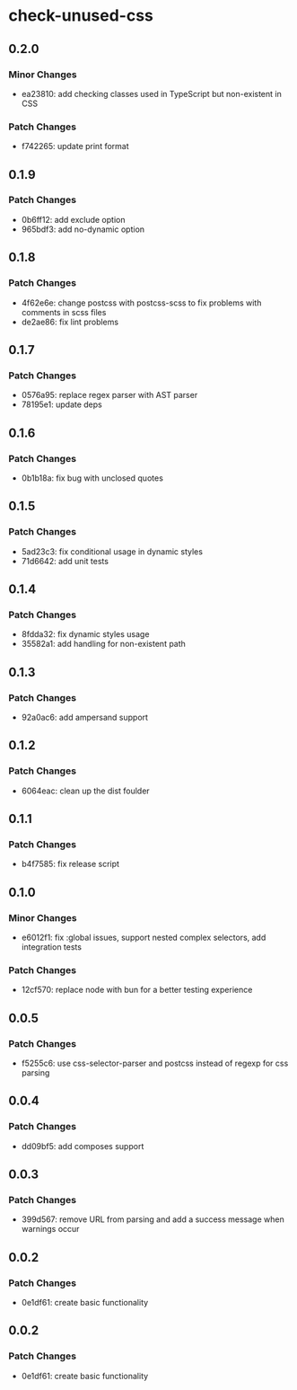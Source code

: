 # check-unused-css

## 0.2.0

### Minor Changes

- ea23810: add checking classes used in TypeScript but non-existent in CSS

### Patch Changes

- f742265: update print format

## 0.1.9

### Patch Changes

- 0b6ff12: add exclude option
- 965bdf3: add no-dynamic option

## 0.1.8

### Patch Changes

- 4f62e6e: change postcss with postcss-scss to fix problems with comments in scss files
- de2ae86: fix lint problems

## 0.1.7

### Patch Changes

- 0576a95: replace regex parser with AST parser
- 78195e1: update deps

## 0.1.6

### Patch Changes

- 0b1b18a: fix bug with unclosed quotes

## 0.1.5

### Patch Changes

- 5ad23c3: fix conditional usage in dynamic styles
- 71d6642: add unit tests

## 0.1.4

### Patch Changes

- 8fdda32: fix dynamic styles usage
- 35582a1: add handling for non-existent path

## 0.1.3

### Patch Changes

- 92a0ac6: add ampersand support

## 0.1.2

### Patch Changes

- 6064eac: clean up the dist foulder

## 0.1.1

### Patch Changes

- b4f7585: fix release script

## 0.1.0

### Minor Changes

- e6012f1: fix :global issues, support nested complex selectors, add integration tests

### Patch Changes

- 12cf570: replace node with bun for a better testing experience

## 0.0.5

### Patch Changes

- f5255c6: use css-selector-parser and postcss instead of regexp for css parsing

## 0.0.4

### Patch Changes

- dd09bf5: add composes support

## 0.0.3

### Patch Changes

- 399d567: remove URL from parsing and add a success message when warnings occur

## 0.0.2

### Patch Changes

- 0e1df61: create basic functionality

## 0.0.2

### Patch Changes

- 0e1df61: create basic functionality
